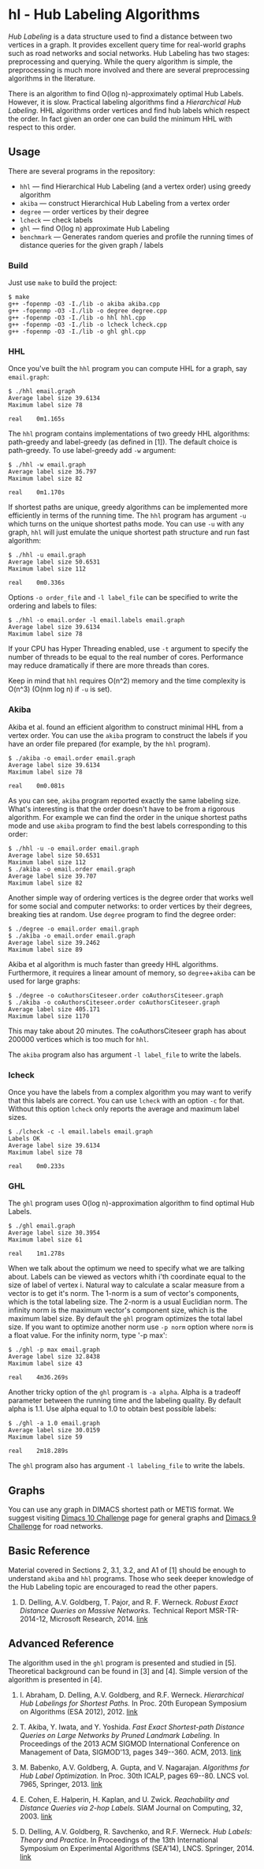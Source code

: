 hl - Hub Labeling Algorithms
==

*Hub Labeling* is a data structure used to find a distance between two vertices in a graph.
It provides excellent query time for real-world graphs such as road networks and social networks.
Hub Labeling has two stages: preprocessing and querying.
While the query algorithm is simple, the preprocessing is much more involved and there are several preprocessing algorithms in the literature.

There is an algorithm to find O(log n)-approximately optimal Hub Labels. However, it is slow.
Practical labeling algorithms find a *Hierarchical Hub Labeling*.
HHL algorithms order vertices and find hub labels which respect the order.
In fact given an order one can build the minimum HHL with respect to this order.

## Usage

There are several programs in the repository:

* `hhl` — find Hierarchical Hub Labeling (and a vertex order) using greedy algorithm
* `akiba` — construct Hierarchical Hub Labeling from a vertex order
* `degree` — order vertices by their degree
* `lcheck` — check labels
* `ghl` — find O(log n) approximate Hub Labeling
* `benchmark` — Generates random queries and profile the running times of distance queries for the given graph / labels

### Build

Just use `make` to build the project:
```
$ make
g++ -fopenmp -O3 -I./lib -o akiba akiba.cpp
g++ -fopenmp -O3 -I./lib -o degree degree.cpp
g++ -fopenmp -O3 -I./lib -o hhl hhl.cpp
g++ -fopenmp -O3 -I./lib -o lcheck lcheck.cpp
g++ -fopenmp -O3 -I./lib -o ghl ghl.cpp
```

### HHL

Once you've built the `hhl` program you can compute HHL for a graph, say `email.graph`:
```
$ ./hhl email.graph
Average label size 39.6134
Maximum label size 78

real    0m1.165s
```
The `hhl` program contains implementations of two greedy HHL algorithms: path-greedy and label-greedy (as defined in [1]).
The default choice is path-greedy. To use label-greedy add `-w` argument:
```
$ ./hhl -w email.graph
Average label size 36.797
Maximum label size 82

real    0m1.170s
```

If shortest paths are unique, greedy algorithms can be implemented more efficiently in terms of the running time.
The `hhl` program has argument `-u` which turns on the unique shortest paths mode.
You can use `-u` with any graph, `hhl` will just emulate the unique shortest path structure and run fast algorithm:
```
$ ./hhl -u email.graph
Average label size 50.6531
Maximum label size 112

real    0m0.336s
```

Options `-o order_file` and `-l label_file` can be specified to write the ordering and labels to files:
```
$ ./hhl -o email.order -l email.labels email.graph
Average label size 39.6134
Maximum label size 78
```

If your CPU has Hyper Threading enabled, use `-t` argument to specify the number of threads to be equal to the real number of cores.
Performance may reduce dramatically if there are more threads than cores.

Keep in mind that `hhl` requires O(n^2) memory and the time complexity is O(n^3) (O(nm log n) if `-u` is set).


### Akiba

Akiba et al. found an efficient algorithm to construct minimal HHL from a vertex order.
You can use the `akiba` program to construct the labels if you have an order file prepared (for example, by the `hhl` program).
```
$ ./akiba -o email.order email.graph
Average label size 39.6134
Maximum label size 78

real    0m0.081s
```
As you can see, `akiba` program reported exactly the same labeling size.
What's interesting is that the order doesn't have to be from a rigorous algorithm.
For example we can find the order in the unique shortest paths mode and use `akiba` program to find the best labels corresponding to this order:
```
$ ./hhl -u -o email.order email.graph
Average label size 50.6531
Maximum label size 112
$ ./akiba -o email.order email.graph
Average label size 39.707
Maximum label size 82
```
Another simple way of ordering vertices is the degree order that works well for some social and computer networks: to order vertices by their degrees, breaking ties at random.
Use `degree` program to find the degree order:
```
$ ./degree -o email.order email.graph
$ ./akiba -o email.order email.graph
Average label size 39.2462
Maximum label size 89
```
Akiba et al algorithm is much faster than greedy HHL algorithms. Furthermore, it requires a linear amount of memory, so `degree`+`akiba` can be used for large graphs:
```
$ ./degree -o coAuthorsCiteseer.order coAuthorsCiteseer.graph
$ ./akiba -o coAuthorsCiteseer.order coAuthorsCiteseer.graph
Average label size 405.171
Maximum label size 1170
```
This may take about 20 minutes. The coAuthorsCiteseer graph has about 200000 vertices which is too much for `hhl`.

The `akiba` program also has argument `-l label_file` to write the labels.

### lcheck

Once you have the labels from a complex algorithm you may want to verify that this labels are correct.
You can use `lcheck` with an option `-c` for that.
Without this option `lcheck` only reports the average and maximum label sizes.
```
$ ./lcheck -c -l email.labels email.graph
Labels OK
Average label size 39.6134
Maximum label size 78

real    0m0.233s
```

### GHL

The `ghl` program uses O(log n)-approximation algorithm to find optimal Hub Labels.
```
$ ./ghl email.graph
Average label size 30.3954
Maximum label size 61

real    1m1.278s
```

When we talk about the optimum we need to specify what we are talking about.
Labels can be viewed as vectors whith i'th coordinate equal to the size of label of vertex i.
Natural way to calculate a scalar measure from a vector is to get it's norm.
The 1-norm is a sum of vector's components, which is the total labeling size.
The 2-norm is a usual Euclidian norm.
The infinity norm is the maximum vector's component size, which is the maximum label size.
By default the `ghl` program optimizes the total label size.
If you want to optimize another norm use `-p norm` option where `norm` is a float value.
For the infinity norm, type '-p max':
```
$ ./ghl -p max email.graph
Average label size 32.8438
Maximum label size 43

real    4m36.269s
```

Another tricky option of the `ghl` program is `-a alpha`. Alpha is a tradeoff parameter between the running time and the labeling quality.
By default alpha is 1.1.
Use alpha equal to 1.0 to obtain best possible labels:
```
$ ./ghl -a 1.0 email.graph
Average label size 30.0159
Maximum label size 59

real    2m18.289s
```

The `ghl` program also has argument `-l labeling_file` to write the labels.

## Graphs

You can use any graph in DIMACS shortest path or METIS format. We suggest visiting [Dimacs 10 Challenge](http://www.cc.gatech.edu/dimacs10/archive/clustering.shtml) page for general graphs and [Dimacs 9 Challenge](http://www.dis.uniroma1.it/challenge9/download.shtml) for road networks.

## Basic Reference

Material covered in Sections 2, 3.1, 3.2, and A1 of [1] should be enough to understand `akiba` and `hhl` programs. Those who seek deeper knowledge of the Hub Labeling topic are encouraged to read the other papers.

1. D. Delling, A.V. Goldberg, T. Pajor, and R. F. Werneck. *Robust Exact Distance Queries on Massive Networks.* Technical Report MSR-TR-2014-12, Microsoft Research, 2014. [link](http://research.microsoft.com/apps/pubs/default.aspx?id=208867)

## Advanced Reference

The algorithm used in the `ghl` program is presented and studied in [5]. Theoretical background can be found in [3] and [4]. Simple version of the algorithm is presented in [4].

1. I. Abraham, D. Delling, A.V. Goldberg, and R.F. Werneck. *Hierarchical Hub Labelings for Shortest Paths.* In Proc. 20th European Symposium on Algorithms (ESA 2012), 2012. [link](http://research.microsoft.com/apps/pubs/default.aspx?id=168725)

2. T. Akiba, Y. Iwata, and Y. Yoshida. *Fast Exact Shortest-path Distance Queries on Large Networks by Pruned Landmark Labeling.* In Proceedings of the 2013 ACM SIGMOD International Conference on Management of Data, SIGMOD'13, pages 349--360. ACM, 2013. [link](http://arxiv.org/abs/1304.4661)

3. M. Babenko, A.V. Goldberg, A. Gupta, and V. Nagarajan. *Algorithms for Hub Label Optimization.* In Proc. 30th ICALP, pages 69--80. LNCS vol. 7965, Springer, 2013. [link](http://research.microsoft.com/apps/pubs/default.aspx?id=192125)

4. E. Cohen, E. Halperin, H. Kaplan, and U. Zwick. *Reachability and Distance Queries via 2-hop Labels.* SIAM Journal on Computing, 32, 2003. [link](http://www.cs.tau.ac.il/~zwick/papers/labels-full.ps)

5. D. Delling, A.V. Goldberg, R. Savchenko, and R.F. Werneck. *Hub Labels: Theory and Practice.* In Proceedings of the 13th International Symposium on Experimental Algorithms (SEA'14), LNCS. Springer, 2014. [link](http://research.microsoft.com/apps/pubs/default.aspx?id=219802)
